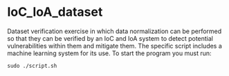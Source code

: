 # IoC_IoA_dataset
Dataset verification exercise in which data normalization can be performed so that they can be verified by an IoC and IoA system to detect potential vulnerabilities within them and mitigate them. The specific script includes a machine learning system for its use.
To start the program you must run:

`sudo ./script.sh`
